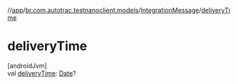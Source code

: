 //[app](../../../index.md)/[br.com.autotrac.testnanoclient.models](../index.md)/[IntegrationMessage](index.md)/[deliveryTime](delivery-time.md)

# deliveryTime

[androidJvm]\
val [deliveryTime](delivery-time.md): [Date](https://developer.android.com/reference/kotlin/java/util/Date.html)?
